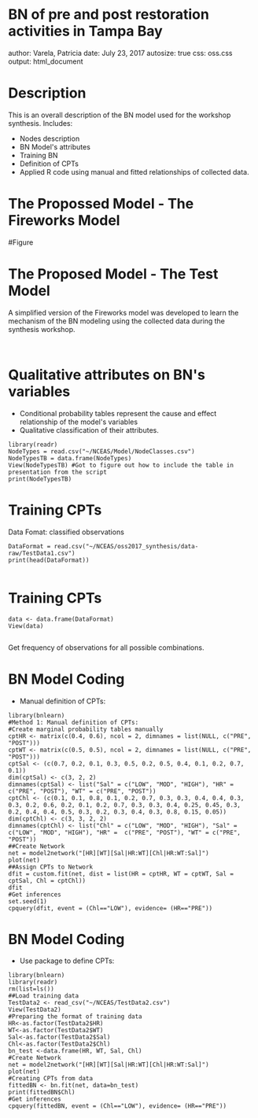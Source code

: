 BN of pre and post restoration activities in Tampa Bay
========================================================
author: Varela, Patricia
date: July 23, 2017
autosize: true
css: oss.css
output: html_document

Description
========================================================
This is an overall description of the BN model used for the workshop synthesis.
Includes: 
* Nodes description
* BN Model's attributes
* Training BN
* Definition of CPTs
* Applied R code using manual and fitted relationships of collected data.

The Propossed Model - The Fireworks Model
========================================================
#Figure



The Proposed Model - The Test Model
========================================================
A simplified version of the Fireworks model was developed to learn the mechanism of the BN modeling using the collected data during the synthesis workshop.

```{r}


```

Qualitative attributes on BN's variables
========================================================
* Conditional probability tables represent the cause and effect relationship of the model's variables 
* Qualitative classification of their attributes. 

```{r}
library(readr)
NodeTypes = read.csv("~/NCEAS/Model/NodeClasses.csv")
NodeTypesTB = data.frame(NodeTypes)
View(NodeTypesTB) #Got to figure out how to include the table in presentation from the script
print(NodeTypesTB)

```



Training CPTs
========================================================
Data Fomat: classified observations

```{r}
DataFormat = read.csv("~/NCEAS/oss2017_synthesis/data-raw/TestData1.csv") 
print(head(DataFormat))


```


Training CPTs
========================================================

```{r}
data <- data.frame(DataFormat)
View(data)


```
Get frequency of observations for all possible combinations.

BN Model Coding
========================================================

* Manual definition of CPTs:

```{r}
library(bnlearn)
#Method 1: Manual definition of CPTs:
#Create marginal probability tables manually
cptHR <- matrix(c(0.4, 0.6), ncol = 2, dimnames = list(NULL, c("PRE", "POST")))
cptWT <- matrix(c(0.5, 0.5), ncol = 2, dimnames = list(NULL, c("PRE", "POST")))
cptSal <- (c(0.7, 0.2, 0.1, 0.3, 0.5, 0.2, 0.5, 0.4, 0.1, 0.2, 0.7, 0.1))
dim(cptSal) <- c(3, 2, 2)
dimnames(cptSal) <- list("Sal" = c("LOW", "MOD", "HIGH"), "HR" =  c("PRE", "POST"), "WT" = c("PRE", "POST"))
cptChl <- (c(0.1, 0.1, 0.8, 0.1, 0.2, 0.7, 0.3, 0.3, 0.4, 0.4, 0.3, 0.3, 0.2, 0.6, 0.2, 0.1, 0.2, 0.7, 0.3, 0.3, 0.4, 0.25, 0.45, 0.3, 0.2, 0.4, 0.4, 0.5, 0.3, 0.2, 0.3, 0.4, 0.3, 0.8, 0.15, 0.05))
dim(cptChl) <- c(3, 3, 2, 2)
dimnames(cptChl) <- list("Chl" = c("LOW", "MOD", "HIGH"), "Sal" = c("LOW", "MOD", "HIGH"), "HR" =  c("PRE", "POST"), "WT" = c("PRE", "POST"))
##Create Network
net = model2network("[HR][WT][Sal|HR:WT][Chl|HR:WT:Sal]")
plot(net)
##Assign CPTs to Network
dfit = custom.fit(net, dist = list(HR = cptHR, WT = cptWT, Sal = cptSal, Chl = cptChl))
dfit
#Get inferences
set.seed(1) 
cpquery(dfit, event = (Chl=="LOW"), evidence= (HR=="PRE"))

```

BN Model Coding
========================================================

* Use package to define CPTs:

```{r}
library(bnlearn)
library(readr)
rm(list=ls())
##Load training data
TestData2 <- read_csv("~/NCEAS/TestData2.csv")
View(TestData2)
#Preparing the format of training data
HR<-as.factor(TestData2$HR)
WT<-as.factor(TestData2$WT)
Sal<-as.factor(TestData2$Sal)
Chl<-as.factor(TestData2$Chl)
bn_test <-data.frame(HR, WT, Sal, Chl)
#Create Network
net = model2network("[HR][WT][Sal|HR:WT][Chl|HR:WT:Sal]")
plot(net)
#Creating CPTs from data
fittedBN <- bn.fit(net, data=bn_test)
print(fittedBN$Chl)
#Get inferences
cpquery(fittedBN, event = (Chl=="LOW"), evidence= (HR=="PRE"))

```

